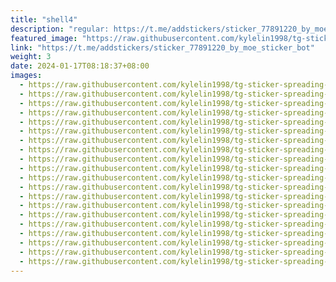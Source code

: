 ```yaml
---
title: "shell4"
description: "regular: https://t.me/addstickers/sticker_77891220_by_moe_sticker_bot"
featured_image: "https://raw.githubusercontent.com/kylelin1998/tg-sticker-spreading-worldwide-images/main/img/036b9a56-02a9-4b1e-8091-739caeff7f5e.jpg"
link: "https://t.me/addstickers/sticker_77891220_by_moe_sticker_bot"
weight: 3
date: 2024-01-17T08:18:37+08:00
images:
  - https://raw.githubusercontent.com/kylelin1998/tg-sticker-spreading-worldwide-images/main/img/036b9a56-02a9-4b1e-8091-739caeff7f5e.jpg
  - https://raw.githubusercontent.com/kylelin1998/tg-sticker-spreading-worldwide-images/main/img/486d9fe4-4bc9-445a-8f7e-44ce6fc0ba95.jpg
  - https://raw.githubusercontent.com/kylelin1998/tg-sticker-spreading-worldwide-images/main/img/b905644c-2dd2-4900-aa5b-83b4b6a04f27.jpg
  - https://raw.githubusercontent.com/kylelin1998/tg-sticker-spreading-worldwide-images/main/img/9280b63c-35db-4b07-a435-1dd13a6e223f.jpg
  - https://raw.githubusercontent.com/kylelin1998/tg-sticker-spreading-worldwide-images/main/img/8969905c-4362-42dc-911e-c16fd87cd8e3.jpg
  - https://raw.githubusercontent.com/kylelin1998/tg-sticker-spreading-worldwide-images/main/img/7f2c93fd-afa7-4e1a-a496-237d798ff631.jpg
  - https://raw.githubusercontent.com/kylelin1998/tg-sticker-spreading-worldwide-images/main/img/95db9060-a8a3-4709-8733-3687cce2f568.jpg
  - https://raw.githubusercontent.com/kylelin1998/tg-sticker-spreading-worldwide-images/main/img/aaf1b7c3-d688-48c9-b335-0c48b3f0c22b.jpg
  - https://raw.githubusercontent.com/kylelin1998/tg-sticker-spreading-worldwide-images/main/img/e2e7d5b3-4236-4fa4-b74a-ae8cb0bb568a.jpg
  - https://raw.githubusercontent.com/kylelin1998/tg-sticker-spreading-worldwide-images/main/img/47f64045-9e5e-4da3-a2e6-6b792f781e40.jpg
  - https://raw.githubusercontent.com/kylelin1998/tg-sticker-spreading-worldwide-images/main/img/a5f9596d-b4e8-416e-a265-c8953de40a53.jpg
  - https://raw.githubusercontent.com/kylelin1998/tg-sticker-spreading-worldwide-images/main/img/e13573b3-add7-4cf2-95a5-a13410f36b30.jpg
  - https://raw.githubusercontent.com/kylelin1998/tg-sticker-spreading-worldwide-images/main/img/9871d367-46c0-4537-8616-7e3b7acabaa5.jpg
  - https://raw.githubusercontent.com/kylelin1998/tg-sticker-spreading-worldwide-images/main/img/88cac5fd-e850-4c84-9f4e-245637f69489.jpg
  - https://raw.githubusercontent.com/kylelin1998/tg-sticker-spreading-worldwide-images/main/img/619655f4-dc94-4321-aa8b-02008f849da7.jpg
  - https://raw.githubusercontent.com/kylelin1998/tg-sticker-spreading-worldwide-images/main/img/8857f33e-26df-486c-a6fa-46e6fd7a9736.jpg
  - https://raw.githubusercontent.com/kylelin1998/tg-sticker-spreading-worldwide-images/main/img/d697c8b6-7fbe-44c5-a567-eb17ba2af979.jpg
  - https://raw.githubusercontent.com/kylelin1998/tg-sticker-spreading-worldwide-images/main/img/d862d360-1d04-4838-a28c-e76b0bb668b3.jpg
  - https://raw.githubusercontent.com/kylelin1998/tg-sticker-spreading-worldwide-images/main/img/0c10a5a4-1866-4af7-8188-910ebad55ff3.jpg
  - https://raw.githubusercontent.com/kylelin1998/tg-sticker-spreading-worldwide-images/main/img/b219c9f1-c905-4b57-97a5-f0e7e3a7b8bb.jpg
---
```

